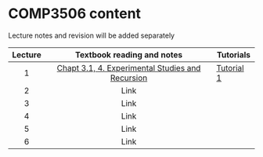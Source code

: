 # COMP3506 content

Lecture notes and revision will be added separately

| Lecture | Textbook reading and notes | Tutorials |
| :-----: | :----: | --------|
|   1     | [Chapt 3.1, 4. Experimental Studies and Recursion](textbook_wk1.html) |  [Tutorial 1](tutorial1.html)       |
|    2    | Link |         |
|    3    | Link |         |
|    4    | Link |         |
|    5    | Link |         |
|    6    | Link |         |
